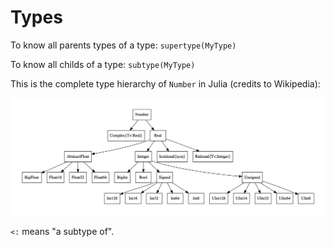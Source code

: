 # Types

To know all parents types of a type:  `supertype(MyType)`

To know all childs of a type:  `subtype(MyType)`

This is the complete type hierarchy of `Number` in Julia (credits to Wikipedia):

![](/imgs/type_hierarchy_for_julia_numbers.png)


`<:` means "a subtype of".




